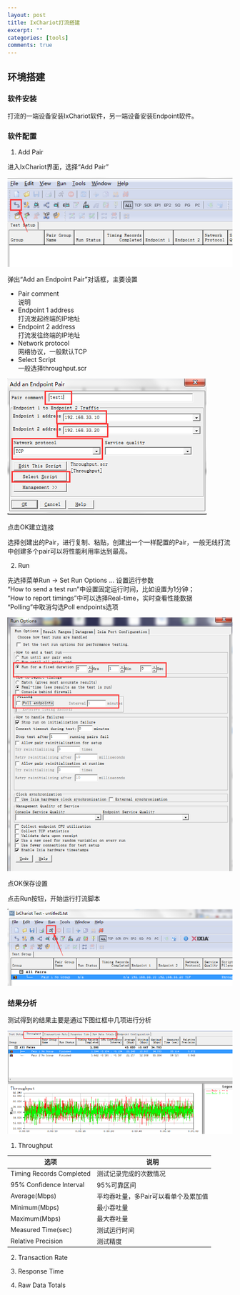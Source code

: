 ```yaml
---
layout: post
title: IxChariot打流搭建
excerpt: ""
categories: [tools]
comments: true
---
```


## 环境搭建

### 软件安装

打流的一端设备安装IxChariot软件，另一端设备安装Endpoint软件。

### 软件配置

1. Add Pair

进入IxChariot界面，选择“Add Pair”  

![ixchariot1](/img/ixchariot-1.png) 

弹出“Add an Endpoint Pair”对话框，主要设置  
* Pair comment  
说明
* Endpoint 1 address  
打流发起终端的IP地址
* Endpoint 2 address  
打流发往终端的IP地址
* Network protocol  
网络协议，一般默认TCP
* Select Script  
一般选择throughput.scr

![ixchariot2](/img/ixchariot-2.png) 

点击OK建立连接

选择创建出的Pair，进行复制、粘贴，创建出一个一样配置的Pair，一般无线打流中创建多个pair可以将性能利用率达到最高。

2. Run

先选择菜单Run -> Set Run Options ... 设置运行参数  
“How to send a test run”中设置固定运行时间，比如设置为1分钟；  
“How to report timings”中可以选择Real-time，实时查看性能数据  
“Polling”中取消勾选Poll endpoints选项

![ixchariot3](/img/ixchariot-3.png) 

点OK保存设置

点击Run按钮，开始运行打流脚本

![ixchariot4](/img/ixchariot-4.png) 

### 结果分析

测试得到的结果主要是通过下图红框中几项进行分析

![ixchariot5](/img/ixchariot-5.png) 

1. Throughput 

| 选项                      | 说明                                 | 
|---------------------------|--------------------------------------|
| Timing Records Completed  | 测试记录完成的次数情况               | 
| 95% Confidence Interval   | 95%可靠区间                          | 
| Average(Mbps)             | 平均吞吐量，多Pair可以看单个及累加值 | 
| Minimum(Mbps)             | 最小吞吐量                           | 
| Maximum(Mbps)             | 最大吞吐量                           | 
| Measured Time(sec)        | 测试运行时间                         | 
| Relative Precision        | 测试精度                             | 

2. Transaction Rate

3. Response Time

4. Raw Data Totals
